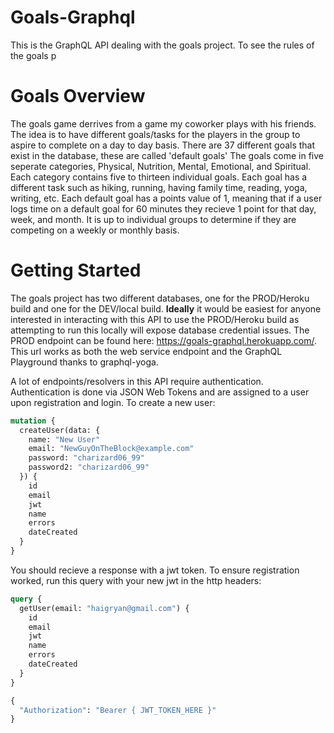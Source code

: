 # Goals-Graphql
This is the GraphQL API dealing with the goals project. To see the rules of the goals p

# Goals Overview
The goals game derrives from a game my coworker plays with his friends. The idea is to have different goals/tasks for the players in the group to aspire to complete on a day to day basis.
There are 37 different goals that exist in the database, these are called 'default goals' The goals come in five seperate categories, Physical, Nutrition, Mental, Emotional, and Spiritual.
Each category contains five to thirteen individual goals. Each goal has a different task such as hiking, running, having family time, reading, yoga, writing, etc. 
Each default goal has a points value of 1, meaning that if a user logs time on a default goal for 60 minutes they recieve 1 point for that day, week, and month.
It is up to individual groups to determine if they are competing on a weekly or monthly basis.

# Getting Started
The goals project has two different databases, one for the PROD/Heroku build and one for the DEV/local build. <b>Ideally</b> it would be easiest for anyone interested in interacting with this API to use the PROD/Heroku build as attempting to run this locally will expose database credential issues.
The PROD endpoint can be found here: https://goals-graphql.herokuapp.com/. This url works as both the web service endpoint and the GraphQL Playground thanks to graphql-yoga.

A lot of endpoints/resolvers in this API require authentication. Authentication is done via JSON Web Tokens and are assigned to a user upon registration and login. To create a new user:
```graphql
mutation {
  createUser(data: {
    name: "New User"
    email: "NewGuyOnTheBlock@example.com"
    password: "charizard06_99"
    password2: "charizard06_99"
  }) {
    id
    email
    jwt
    name
    errors
    dateCreated
  }
}
```

You should recieve a response with a jwt token. To ensure registration worked, run this query with your new jwt in the http headers:
```graphql
query {
  getUser(email: "haigryan@gmail.com") {
    id
    email
    jwt
    name
    errors
    dateCreated
  }
}

{
  "Authorization": "Bearer { JWT_TOKEN_HERE }"
}
```

